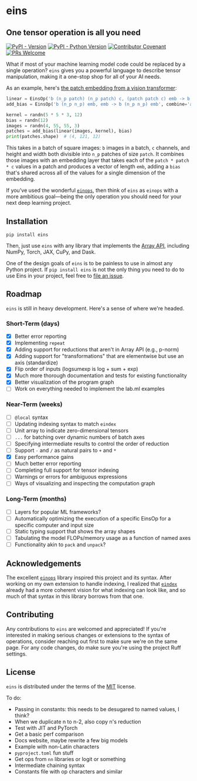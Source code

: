 # eins

## One tensor operation is all you need

[![PyPI - Version](https://img.shields.io/pypi/v/eins.svg)](https://pypi.org/project/eins)
[![PyPI - Python Version](https://img.shields.io/pypi/pyversions/eins.svg)](https://pypi.org/project/eins)
[![Contributor Covenant](https://img.shields.io/badge/Contributor%20Covenant-2.1-4baaaa.svg)](code_of_conduct.md)
[![PRs Welcome](https://img.shields.io/badge/PRs-welcome-brightgreen.svg?style=flat-square)](https://makeapullrequest.com)

What if most of your machine learning model code could be replaced by a single
operation? `eins` gives you a powerful language to describe tensor manipulation,
making it a one-stop shop for all of your AI needs.

As an example, here's
[the patch embedding from a vision transformer](https://nn.labml.ai/transformers/vit/index.html#PatchEmbeddings):

```python
linear = EinsOp('b (n_p patch) (n_p patch) c, (patch patch c) emb -> b (n_p n_p) emb')
add_bias = EinsOp('b (n_p n_p) emb, emb -> b (n_p n_p) emb', combine='add')

kernel = randn(5 * 5 * 3, 12)
bias = randn(12)
images = randn(4, 55, 55, 3)
patches = add_bias(linear(images, kernel), bias)
print(patches.shape)  # (4, 121, 12)
```

This takes in a batch of square images: `b` images in a batch, `c` channels, and
height and width both divisible into `n_p` patches of size `patch`. It combines
those images with an embedding layer that takes each of the `patch * patch * c`
values in a patch and produces a vector of length `emb`, adding a `bias` that's
shared across all of the values for a single dimension of the embedding.

If you've used the wonderful [`einops`](https://github.com/arogozhnikov/einops),
then think of `eins` as `einops` with a more ambitious goal—being the only
operation you should need for your next deep learning project.

## Installation

```console
pip install eins
```

Then, just use `eins` with any library that implements the
[Array API](https://data-apis.org/array-api/latest/index.html#), including
NumPy, Torch, JAX, CuPy, and Dask.

One of the design goals of `eins` is to be painless to use in almost any Python
project. If `pip install eins` is not the only thing you need to do to use Eins
in your project, feel free to
[file an issue](https://github.com/nicholas-miklaucic/eins/issues/new).

## Roadmap

`eins` is still in heavy development. Here's a sense of where we're headed.

### Short-Term (days)

- [x] Better error reporting
- [x] Implementing `repeat`
- [x] Adding support for reductions that aren't in Array API (e.g., p-norm)
- [x] Adding support for "transformations" that are elementwise but use an axis
      (standardize)
- [x] Flip order of inputs (logsumexp is log + sum + exp)
- [x] Much more thorough documentation and tests for existing functionality
- [x] Better visualization of the program graph
- [ ] Work on everything needed to implement the lab.ml examples

### Near-Term (weeks)

- [ ] `@local` syntax
- [ ] Updating indexing syntax to match `eindex`
- [ ] Unit array to indicate zero-dimensional tensors
- [ ] `...` for batching over dynamic numbers of batch axes
- [ ] Specifying intermediate results to control the order of reduction
- [ ] Support `-` and `/` as natural pairs to `+` and `*`
- [x] Easy performance gains
- [ ] Much better error reporting
- [ ] Completing full support for tensor indexing
- [ ] Warnings or errors for ambiguous expressions
- [ ] Ways of visualizing and inspecting the computation graph

### Long-Term (months)

- [ ] Layers for popular ML frameworks?
- [ ] Automatically optimizing the execution of a specific EinsOp for a specific
      computer and input size
- [ ] Static typing support that shows the array shapes
- [ ] Tabulating the model FLOPs/memory usage as a function of named axes
- [ ] Functionality akin to `pack` and `unpack`?

## Acknowledgements

The excellent [`einops`](https://github.com/arogozhnikov/einops) library
inspired this project and its syntax. After working on my own extension to
handle indexing, I realized that
[`eindex`](https://github.com/arogozhnikov/eindex) already had a more coherent
vision for what indexing can look like, and so much of that syntax in this
library borrows from that one.

## Contributing

Any contributions to `eins` are welcomed and appreciated! If you're interested
in making serious changes or extensions to the syntax of operations, consider
reaching out first to make sure we're on the same page. For any code changes, do
make sure you're using the project Ruff settings.

## License

`eins` is distributed under the terms of the
[MIT](https://spdx.org/licenses/MIT.html) license.

To do:

- Passing in constants: this needs to be desugared to named values, I think?
- When we duplicate n to n-2, also copy n's reduction
- Test with JIT and PyTorch
- Get a basic perf comparison
- Docs website, maybe rewrite a few big models
- Example with non-Latin characters
- `pyproject.toml` fun stuff
- Get ops from `nn` libraries or logit or something
- Intermediate chaining syntax
- Constants file with op characters and similar
